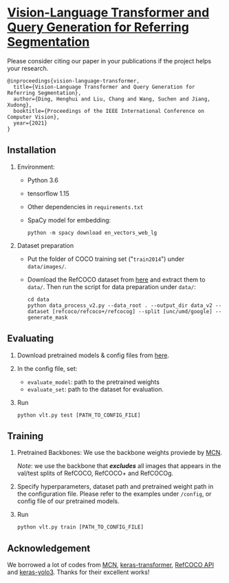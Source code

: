 # [Vision-Language Transformer and Query Generation for Referring Segmentation](http:)

Please consider citing our paper in your publications if the project helps your research.
```
@inproceedings{vision-language-transformer,
  title={Vision-Language Transformer and Query Generation for Referring Segmentation},
  author={Ding, Henghui and Liu, Chang and Wang, Suchen and Jiang, Xudong},
  booktitle={Proceedings of the IEEE International Conference on Computer Vision},
  year={2021}
}
```
## Installation

1. Environment:

   - Python 3.6
   - tensorflow 1.15
   - Other dependencies in `requirements.txt`
   - SpaCy model for embedding: 
      
      ```python -m spacy download en_vectors_web_lg```

2. Dataset preparation

   - Put the folder of COCO training set ("`train2014`") under `data/images/`.

   - Download the RefCOCO dataset from [here](https://github.com/lichengunc/refer) and extract them to `data/`. Then run the script for data preparation under `data/`:
   
      ```
      cd data
      python data_process_v2.py --data_root . --output_dir data_v2 --dataset [refcoco/refcoco+/refcocog] --split [unc/umd/google] --generate_mask
      ```

## Evaluating

1. Download pretrained models & config files from [here](https://entuedu-my.sharepoint.com/:f:/g/personal/liuc0058_e_ntu_edu_sg/EpE88e5DW1NEl6p7sKlMvrcBhBLeMTuHbtNKDiJCvhQBtQ?e=6thFDa).

2. In the config file, set: 

   - `evaluate_model`: path to the pretrained weights
   - `evaluate_set`: path to the dataset for evaluation.

3. Run
   ```
   python vlt.py test [PATH_TO_CONFIG_FILE]
   ```

## Training

1. Pretrained Backbones:
   We use the backbone weights proviede by [MCN](https://github.com/luogen1996/MCN/blob/master/data/README.md).

   *Note*: we use the backbone that ***excludes*** all images that appears in the val/test splits of RefCOCO, RefCOCO+ and RefCOCOg.

2. Specify hyperparameters, dataset path and pretrained weight path in the configuration file. Please refer to the examples under `/config`, or config file of our pretrained models.

3. Run
   ```
   python vlt.py train [PATH_TO_CONFIG_FILE]
   ```

## Acknowledgement

We borrowed a lot of codes from [MCN](https://github.com/luogen1996/MCN), [keras-transformer](https://github.com/CyberZHG/keras-transformer), [RefCOCO API](https://github.com/lichengunc/refer) and [keras-yolo3](https://github.com/qqwweee/keras-yolo3). Thanks for their excellent works!
